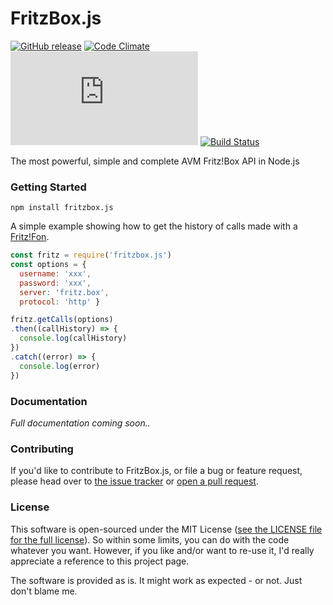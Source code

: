 # FritzBox.js
[![GitHub release](https://img.shields.io/github/release/lesander/fritzbox.js.svg?maxAge=2592000)]()
[![Code Climate](https://codeclimate.com/github/lesander/fritzbox.js/badges/gpa.svg)](https://codeclimate.com/github/lesander/fritzbox.js)
[![BCH compliance](https://bettercodehub.com/edge/badge/lesander/fritzbox.js?cache=no)](https://bettercodehub.com)
[![Build Status](https://travis-ci.org/lesander/fritzbox.js.svg?branch=master)](https://travis-ci.org/lesander/fritzbox.js)


The most powerful, simple and complete AVM Fritz!Box API in Node.js

### Getting Started

```
npm install fritzbox.js
```

A simple example showing how to get the history of calls made with a [Fritz!Fon]().

```js
const fritz = require('fritzbox.js')
const options = {
  username: 'xxx',
  password: 'xxx',
  server: 'fritz.box',
  protocol: 'http' }

fritz.getCalls(options)
.then((callHistory) => {
  console.log(callHistory)
})
.catch((error) => {
  console.log(error)
})

```

### Documentation

*Full documentation coming soon..*


### Contributing
If you'd like to contribute to FritzBox.js, or file a bug or feature request,
please head over to [the issue tracker](/issues) or [open a pull request](/pulls).


### License
This software is open-sourced under the MIT License ([see the LICENSE file for
the full license](/LICENSE)). So within some limits, you can do with the code whatever
you want. However, if you like and/or want to re-use it, I'd really appreciate
a reference to this project page.

The software is provided as is. It might work as expected - or not.
Just don't blame me.
